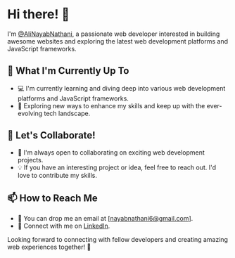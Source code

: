 # Hi there! 👋

I'm [@AliNayabNathani](https://github.com/AliNayabNathani), a passionate web developer interested in building awesome websites and exploring the latest web development platforms and JavaScript frameworks.

## 🚀 What I'm Currently Up To

- 💻 I'm currently learning and diving deep into various web development platforms and JavaScript frameworks.
- 🌱 Exploring new ways to enhance my skills and keep up with the ever-evolving tech landscape.

## 💬 Let's Collaborate!

- 👯 I'm always open to collaborating on exciting web development projects.
- 💡 If you have an interesting project or idea, feel free to reach out. I'd love to contribute my skills.

## 📫 How to Reach Me

- 📧 You can drop me an email at [nayabnathani6@gmail.com].
- 🔗 Connect with me on [LinkedIn](linkedin.com/in/alinayabnathani/).

Looking forward to connecting with fellow developers and creating amazing web experiences together! 🚀
